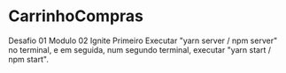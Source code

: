# CarrinhoCompras
Desafio 01 Modulo 02 Ignite
Primeiro Executar "yarn server / npm server" no terminal, e em seguida, num segundo terminal, executar "yarn start / npm start".
